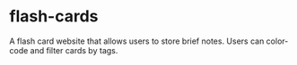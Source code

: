 # flash-cards
A flash card website that allows users to store brief notes. Users can color‐code and filter cards by tags.
